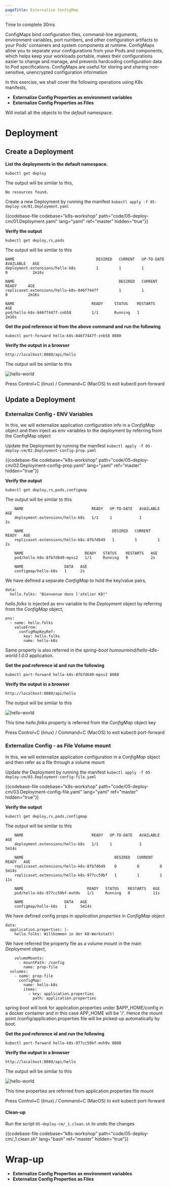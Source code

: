 ```yaml
---
pageTitle: Externalize ConfigMap
---
```


<md-icon class="fa fa-clock-o fa-lg" aria-hidden="true"></md-icon> Time to complete 30ms

<i class="fa fa-info-circle fa-lg" aria-hidden="true" style="color:dark-blue"></i>
ConfigMaps bind configuration files, command-line arguments, environment variables, port numbers, and other configuration artifacts to your Pods' containers and system components at runtime. ConfigMaps allow you to separate your configurations from your Pods and components, which helps keep your workloads portable, makes their configurations easier to change and manage, and prevents hardcoding configuration data to Pod specifications.
ConfigMaps are useful for storing and sharing non-sensitive, unencrypted configuration information

In this exercise, we shall cover the following operations using K8s
manifests,

<ul class="fa-ul">
  <li><i class="fa-li fa fa-square"></i><b>Externalize Config Properties as environment variables</b></li>
  <li><i class="fa-li fa fa-square"></i><b>Externalize Config Properties as Files</b></li>
</ul>

<i class="fa fa-info-circle" aria-hidden="true"></i> Will install all the objects to the *default* namespace.

# Deployment

## Create a Deployment

**List the deployments in the default namespace.**

``` go-cli
kubectl get deploy
```

<i class="fa fa-spinner fa-pulse fa-fw"></i>
The output will be similar to this,

    No resources found.

Create a new Deployment by running the manifest <i class="fa fa-check-circle" aria-hidden="true" style="color:green"></i> `kubectl apply -f 05-deploy-cm/01.Deployment.yaml`

{{codebase-file codebase="k8s-workshop" path="code/05-deploy-cm/01.Deployment.yaml" lang="yaml" ref="master" hidden="true"}}

**Verify the output**

    kubectl get deploy,rs,pods

<i class="fa fa-spinner fa-pulse fa-fw"></i>
The output will be similar to this

    NAME                                    DESIRED   CURRENT   UP-TO-DATE   AVAILABLE   AGE
    deployment.extensions/hello-k8s         1         1         1            0           2m16s
    
    NAME                                              DESIRED   CURRENT   READY     AGE
    replicaset.extensions/hello-k8s-846f7447f         1         1         0         2m16s
    
    NAME                                  READY     STATUS    RESTARTS   AGE
    pod/hello-k8s-846f7447f-znb58         1/1       Running   1          2m16s

**Get the pod reference id from the above command and run the following**

`kubectl port-forward hello-k8s-846f7447f-znb58 8080`

**Verify the output in a browser**

`http://localhost:8080/api/hello`

The output will be similar to this

![hello-world](helloworld.png)

Press Control+C (linux) / Command+C (MacOS) to exit kubectl port-forward

## Update a Deployment

### Externalize Config - ENV Variables

In this, we will externalize application configuration info in a _ConfigMap_ object and then inject as env variables to the deployment by referring from the ConfigMap object

Update the Deployment by running the manifest <i class="fa fa-check-circle" aria-hidden="true" style="color:green"></i> `kubectl apply -f 05-deploy-cm/02.Deployment-config-prop.yaml`

{{codebase-file codebase="k8s-workshop" path="code/05-deploy-cm/02.Deployment-config-prop.yaml" lang="yaml" ref="master" hidden="true"}}

**Verify the output**

    kubectl get deploy,rs,pods,configmap

<i class="fa fa-spinner fa-pulse fa-fw"></i>
The output will be similar to this

```
    NAME                              READY   UP-TO-DATE   AVAILABLE   AGE
    deployment.extensions/hello-k8s   1/1     1            1           2s
    
    NAME                                       DESIRED   CURRENT   READY   AGE
    replicaset.extensions/hello-k8s-8fb7d649   1         1         1       2s
    
    NAME                           READY   STATUS    RESTARTS   AGE
    pod/hello-k8s-8fb7d649-mpss2   1/1     Running   0          2s
    
    NAME                  DATA   AGE
    configmap/hello-k8s   1      2s
```

We have defined a separate _ConfigMap_ to hold the key/value pairs,

```
data:
  hello.folks: "Bienvenue dans l'atelier K8!"
```

_hello.folks_ is injected as env variable to the _Deployment_ object by referring from the _ConfigMap_ object,

```
env:
  - name: hello.folks
    valueFrom:
      configMapKeyRef:
        key: hello.folks
        name: hello-k8s
```

Same property is also referred in the *spring-boot humourmind/hello-k8s-world:1.0.0* application.

**Get the pod reference id and run the following**

`kubectl port-forward hello-k8s-8fb7d649-mpss2 8080`

**Verify the output in a browser**

`http://localhost:8080/api/hello`

The output will be similar to this

![hello-world](helloworld1.png)

This time _hello.folks_ property is referred from the _ConfigMap_ object key

Press Control+C (linux) / Command+C (MacOS) to exit kubectl port-forward

### Externalize Config - as File Volume mount

In this, we will externalize application configuration in a _ConfigMap_ object and then refer as a file through a volume mount

Update the Deployment by running the manifest <i class="fa fa-check-circle" aria-hidden="true" style="color:green"></i> `kubectl apply -f 05-deploy-cm/03.Deployment-config-file.yaml`

{{codebase-file codebase="k8s-workshop" path="code/05-deploy-cm/03.Deployment-config-file.yaml" lang="yaml" ref="master" hidden="true"}}

**Verify the output**

    kubectl get deploy,rs,pods,configmap

<i class="fa fa-spinner fa-pulse fa-fw"></i>
The output will be similar to this

```
    NAME                              READY   UP-TO-DATE   AVAILABLE   AGE
    deployment.extensions/hello-k8s   1/1     1            1           5m14s
    
    NAME                                        DESIRED   CURRENT   READY   AGE
    replicaset.extensions/hello-k8s-8fb7d649    0         0         0       5m14s
    replicaset.extensions/hello-k8s-977cc59bf   1         1         1       11s
    
    NAME                            READY   STATUS    RESTARTS   AGE
    pod/hello-k8s-977cc59bf-mvh9v   1/1     Running   0          11s
    
    NAME                  DATA   AGE
    configmap/hello-k8s   1      5m14s
```

We have defined config props in _application.properties_ in _ConfigMap_ object

```
data:
  application.properties: |-
    hello.folks: Willkommen in der K8-Werkstatt!
```

We have referred the property file as a volume mount in the main _Deployment_ object,

```
    volumeMounts:
      - mountPath: /config
        name: prop-file
  volumes:
    - name: prop-file
      configMap:
        name: hello-k8s
        items:
          - key: application.properties
            path: application.properties
```

spring boot will look for application.properties under $APP_HOME/config in a docker container and in this case APP_HOME will be '/'. Hence the mount point /config/application.properties file will be picked-up automatically by boot.

**Get the pod reference id and run the following**

`kubectl port-forward hello-k8s-977cc59bf-mvh9v 8080`

**Verify the output in a browser**

`http://localhost:8080/api/hello`

The output will be similar to this

![hello-world](helloworld2.png)


This time properties are referred from application.properties file mount

Press Control+C (linux) / Command+C (MacOS) to exit kubectl port-forward


#### Clean-up

Run the script <i class="fa fa-undo" aria-hidden="true" style="color:red"></i> `05-deploy-cm/_1.clean.sh` to undo the changes

{{codebase-file codebase="k8s-workshop" path="code/05-deploy-cm/_1.clean.sh" lang="bash" ref="master" hidden="true"}}


# Wrap-up
<ul class="fa-ul">
  <li><i class="fa-li fa fa-check-square"></i><b>Externalize Config Properties as environment variables</b></li>
  <li><i class="fa-li fa fa-check-square"></i><b>Externalize Config Properties as Files</b></li>
</ul>
